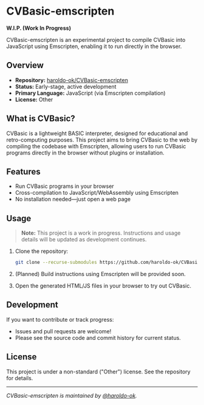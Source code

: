 # CVBasic-emscripten

**W.I.P. (Work In Progress)**

CVBasic-emscripten is an experimental project to compile CVBasic into JavaScript using Emscripten, enabling it to run directly in the browser.

## Overview

- **Repository:** [haroldo-ok/CVBasic-emscripten](https://github.com/haroldo-ok/CVBasic-emscripten)
- **Status:** Early-stage, active development
- **Primary Language:** JavaScript (via Emscripten compilation)
- **License:** Other

## What is CVBasic?

CVBasic is a lightweight BASIC interpreter, designed for educational and retro-computing purposes. This project aims to bring CVBasic to the web by compiling the codebase with Emscripten, allowing users to run CVBasic programs directly in the browser without plugins or installation.

## Features

- Run CVBasic programs in your browser
- Cross-compilation to JavaScript/WebAssembly using Emscripten
- No installation needed—just open a web page

## Usage

> **Note:** This project is a work in progress. Instructions and usage details will be updated as development continues.

1. Clone the repository:
    ```bash
    git clone --recurse-submodules https://github.com/haroldo-ok/CVBasic-emscripten.git
    ```
2. (Planned) Build instructions using Emscripten will be provided soon.

3. Open the generated HTML/JS files in your browser to try out CVBasic.

## Development

If you want to contribute or track progress:

- Issues and pull requests are welcome!
- Please see the source code and commit history for current status.

## License

This project is under a non-standard ("Other") license. See the repository for details.

---

*CVBasic-emscripten is maintained by [@haroldo-ok](https://github.com/haroldo-ok).*
